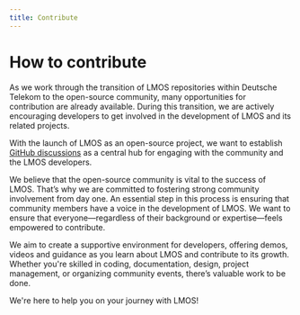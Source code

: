 ```yaml
---
title: Contribute
---
```


# How to contribute

As we work through the transition of LMOS repositories within Deutsche Telekom to the open-source community, many opportunities for contribution are already available. During this transition, we are actively encouraging developers to get involved in the development of LMOS and its related projects.

With the launch of LMOS as an open-source project, we want to establish [GitHub discussions](https://github.com/orgs/lmos-ai/discussions) as a central hub for engaging with the community and the LMOS developers.

We believe that the open-source community is vital to the success of LMOS. That’s why we are committed to fostering strong community involvement from day one. An essential step in this process is ensuring that community members have a voice in the development of LMOS. We want to ensure that everyone—regardless of their background or expertise—feels empowered to contribute.

We aim to create a supportive environment for developers, offering demos, videos and guidance as you learn about LMOS and contribute to its growth. Whether you're skilled in coding, documentation, design, project management, or organizing community events, there’s valuable work to be done.

We're here to help you on your journey with LMOS!
